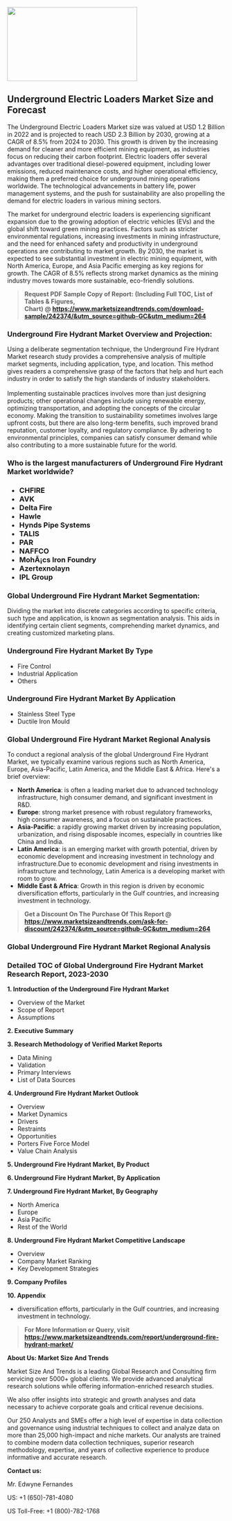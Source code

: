 <p><img class="alignnone size-medium wp-image-20088" src="https://ffe5etoiles.com/wp-content/uploads/2024/12/MST1-300x171.png" alt="" width="300" height="171" /></p><h2>Underground Electric Loaders Market Size and Forecast</h2><p>The Underground Electric Loaders Market size was valued at USD 1.2 Billion in 2022 and is projected to reach USD 2.3 Billion by 2030, growing at a CAGR of 8.5% from 2024 to 2030. This growth is driven by the increasing demand for cleaner and more efficient mining equipment, as industries focus on reducing their carbon footprint. Electric loaders offer several advantages over traditional diesel-powered equipment, including lower emissions, reduced maintenance costs, and higher operational efficiency, making them a preferred choice for underground mining operations worldwide. The technological advancements in battery life, power management systems, and the push for sustainability are also propelling the demand for electric loaders in various mining sectors.</p><p>The market for underground electric loaders is experiencing significant expansion due to the growing adoption of electric vehicles (EVs) and the global shift toward green mining practices. Factors such as stricter environmental regulations, increasing investments in mining infrastructure, and the need for enhanced safety and productivity in underground operations are contributing to market growth. By 2030, the market is expected to see substantial investment in electric mining equipment, with North America, Europe, and Asia Pacific emerging as key regions for growth. The CAGR of 8.5% reflects strong market dynamics as the mining industry moves towards more sustainable, eco-friendly solutions.</p></p><blockquote id="" class=""><strong>Request PDF Sample Copy of Report: (Including Full TOC, List of Tables &amp; Figures, Chart)&nbsp;@&nbsp;<strong><a href="https://www.marketsizeandtrends.com/download-sample/242374/&utm_source=github-GC&utm_medium=264" target="_blank">https://www.marketsizeandtrends.com/download-sample/242374/&utm_source=github-GC&utm_medium=264</a></strong></strong></blockquote><h3 id="" class="">Underground Fire Hydrant Market&nbsp;Overview and Projection:</h3><p id="" class="">Using a deliberate segmentation technique, the Underground Fire Hydrant Market research study provides a comprehensive analysis of multiple market segments, including application, type, and location. This method gives readers a comprehensive grasp of the factors that help and hurt each industry in order to satisfy the high standards of industry stakeholders. <br /> <br />Implementing sustainable practices involves more than just designing products; other operational changes include using renewable energy, optimizing transportation, and adopting the concepts of the circular economy. Making the transition to sustainability sometimes involves large upfront costs, but there are also long-term benefits, such improved brand reputation, customer loyalty, and regulatory compliance. By adhering to environmental principles, companies can satisfy consumer demand while also contributing to a more sustainable future for the world.</p><h3 id="" class="">Who is the largest manufacturers of&nbsp;Underground Fire Hydrant Market worldwide?</h3><h3 class=""><p><ul><li>CHFIRE </li><li> AVK </li><li> Delta Fire </li><li> Hawle </li><li> Hynds Pipe Systems </li><li> TALIS </li><li> PAR </li><li> NAFFCO </li><li> MohÃ¡cs Iron Foundry </li><li> Azertexnolayn </li><li> IPL Group</li></ul></p></h3><h3 id="" class="">Global&nbsp;Underground Fire Hydrant Market Segmentation:</h3><p id="" class="">Dividing the market into discrete categories according to specific criteria, such type and application, is known as segmentation analysis. This aids in identifying certain client segments, comprehending market dynamics, and creating customized marketing plans.</p><h3 id="" class="">Underground Fire Hydrant Market&nbsp;By Type</h3><p><p><ul><li>Fire Control</li><li> Industrial Application</li><li> Others</p></li></ul></p></p><h3 id="" class="">Underground Fire Hydrant Market&nbsp;By Application</h3><p class=""><p><ul><li>Stainless Steel Type</li><li> Ductile Iron Mould</li></ul></p></p><h3 id="" class="">Global Underground Fire Hydrant Market Regional Analysis</h3><p id="" class="">To conduct a regional analysis of the global Underground Fire Hydrant Market, we typically examine various regions such as North America, Europe, Asia-Pacific, Latin America, and the Middle East &amp; Africa. Here's a brief overview:</p><ul><li><strong>North America</strong>: is often a leading market due to advanced technology infrastructure, high consumer demand, and significant investment in R&amp;D.</li><li><strong>Europe</strong>: strong market presence with robust regulatory frameworks, high consumer awareness, and a focus on sustainable practices.</li><li><strong>Asia-Pacific</strong>: a rapidly growing market driven by increasing population, urbanization, and rising disposable incomes, especially in countries like China and India.</li><li><strong>Latin America</strong>: is an emerging market with growth potential, driven by economic development and increasing investment in technology and infrastructure.Due to economic development and rising investments in infrastructure and technology, Latin America is a developing market with room to grow.</li><li><strong>Middle East &amp; Africa</strong>: Growth in this region is driven by economic diversification efforts, particularly in the Gulf countries, and increasing investment in technology.</li></ul><blockquote id="" class=""><strong>Get a Discount On The Purchase Of This Report @ <strong><a href="https://www.marketsizeandtrends.com/ask-for-discount/242374/&utm_source=github-GC&utm_medium=264" target="_blank">https://www.marketsizeandtrends.com/ask-for-discount/242374/&utm_source=github-GC&utm_medium=264</a></strong></strong></blockquote><h3 id="" class="">Global Underground Fire Hydrant Market Regional Analysis</h3><h3 id="" class="">Detailed TOC of Global Underground Fire Hydrant Market Research Report, 2023-2030</h3><p id="" class=""><strong>1. Introduction of the Underground Fire Hydrant Market</strong></p><ul><li>Overview of the Market</li><li>Scope of Report</li><li>Assumptions</li></ul><p id="" class=""><strong>2. Executive Summary</strong></p><p id="" class=""><strong>3. Research Methodology of Verified Market Reports</strong></p><ul><li>Data Mining</li><li>Validation</li><li>Primary Interviews</li><li>List of Data Sources</li></ul><p id="" class=""><strong>4. Underground Fire Hydrant Market Outlook</strong></p><ul><li>Overview</li><li>Market Dynamics</li><li>Drivers</li><li>Restraints</li><li>Opportunities</li><li>Porters Five Force Model</li><li>Value Chain Analysis</li></ul><p id="" class=""><strong>5. Underground Fire Hydrant Market, By Product</strong></p><p id="" class=""><strong>6. Underground Fire Hydrant Market, By Application</strong></p><p id="" class=""><strong>7. Underground Fire Hydrant Market, By Geography</strong></p><ul><li>North America</li><li>Europe</li><li>Asia Pacific</li><li>Rest of the World</li></ul><p id="" class=""><strong>8. Underground Fire Hydrant Market Competitive Landscape</strong></p><ul><li>Overview</li><li>Company Market Ranking</li><li>Key Development Strategies</li></ul><p id="" class=""><strong>9. Company Profiles</strong></p><p id="" class=""><strong>10. Appendix</strong></p><ul><li>diversification efforts, particularly in the Gulf countries, and increasing investment in technology.</li></ul><blockquote id="" class=""><strong>For More Information or Query, visit <strong><strong><a href="https://www.marketsizeandtrends.com/report/underground-fire-hydrant-market/" target="_blank">https://www.marketsizeandtrends.com/report/underground-fire-hydrant-market/</a></strong></strong></strong></blockquote><p id="" class=""><strong>About Us: Market Size And Trends</strong></p><p id="" class="">Market Size And Trends is a leading Global Research and Consulting firm servicing over 5000+ global clients. We provide advanced analytical research solutions while offering information-enriched research studies.</p><p id="" class="">We also offer insights into strategic and growth analyses and data necessary to achieve corporate goals and critical revenue decisions.</p><p id="" class="">Our 250 Analysts and SMEs offer a high level of expertise in data collection and governance using industrial techniques to collect and analyze data on more than 25,000 high-impact and niche markets. Our analysts are trained to combine modern data collection techniques, superior research methodology, expertise, and years of collective experience to produce informative and accurate research.</p><p id="" class=""><strong>Contact us:</strong></p><p id="" class="">Mr. Edwyne Fernandes</p><p id="" class="">US: +1 (650)-781-4080</p><p id="" class="">US Toll-Free: +1 (800)-782-1768</p>
